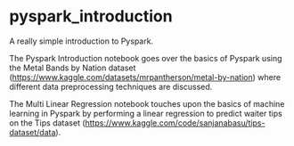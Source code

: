 # pyspark_introduction
A really simple introduction to Pyspark. 

The Pyspark Introduction notebook goes over the basics of Pyspark using the Metal Bands by Nation dataset (https://www.kaggle.com/datasets/mrpantherson/metal-by-nation) where different data preprocessing techniques are discussed. 

The Multi Linear Regression notebook touches upon the basics of machine learning in Pyspark by performing a linear regression to predict waiter tips on the Tips dataset (https://www.kaggle.com/code/sanjanabasu/tips-dataset/data).
